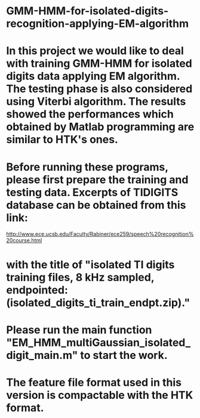 # GMM-HMM-for-isolated-digits-recognition-applying-EM-algorithm
# In this project we would like to deal with training GMM-HMM for isolated digits data applying EM algorithm. The testing phase is also considered using Viterbi algorithm. The results showed the performances which obtained by Matlab programming are similar to HTK's ones. 
# Before running these programs, please first prepare the training and testing data. Excerpts of TIDIGITS database can be obtained from this link: 
http://www.ece.ucsb.edu/Faculty/Rabiner/ece259/speech%20recognition%20course.html 
# with the title of "isolated TI digits training files, 8 kHz sampled, endpointed: (isolated_digits_ti_train_endpt.zip)." 
# Please run the main function "EM_HMM_multiGaussian_isolated_digit_main.m" to start the work. 
# The feature file format used in this version is compactable with the HTK format.
